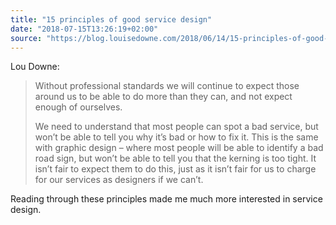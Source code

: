 ```yaml
---
title: "15 principles of good service design"
date: "2018-07-15T13:26:19+02:00"
source: "https://blog.louisedowne.com/2018/06/14/15-principles-of-good-service-design/"
---
```


Lou Downe:

> Without professional standards we will continue to expect those around us to be able to do more than they can, and not expect enough of ourselves.
> 
> We need to understand that most people can spot a bad service, but won’t be able to tell you why it’s bad or how to fix it. This is the same with graphic design – where most people will be able to identify a bad road sign, but won’t be able to tell you that the kerning is too tight. It isn’t fair to expect them to do this, just as it isn’t fair for us to charge for our services as designers if we can’t.

Reading through these principles made me much more interested in service design.
